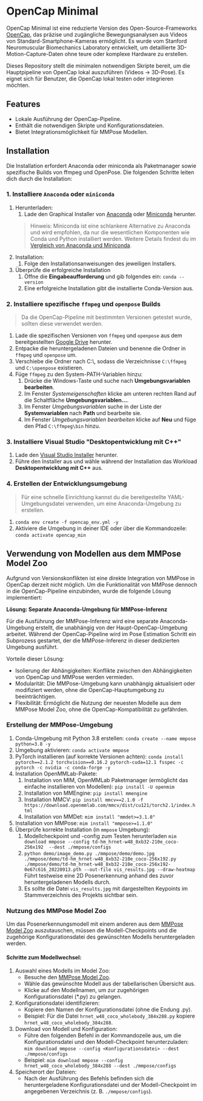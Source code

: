 # OpenCap Minimal

OpenCap Minimal ist eine reduzierte Version des Open-Source-Frameworks [OpenCap](https://github.com/stanfordnmbl/opencap-core), das präzise und zugängliche 
Bewegungsanalysen aus Videos von Standard-Smartphone-Kameras ermöglicht. Es wurde vom Stanford Neuromuscular 
Biomechanics Laboratory entwickelt, um detaillierte 3D-Motion-Capture-Daten ohne teure oder komplexe Hardware zu 
erstellen. 

Dieses Repository stellt die minimalen notwendigen Skripte bereit, um die Hauptpipeline von OpenCap lokal auszuführen 
(Videos -> 3D-Pose). Es eignet sich für Benutzer, die OpenCap lokal testen oder integrieren möchten.

## Features
- Lokale Ausführung der OpenCap-Pipeline.
- Enthält die notwendigen Skripte und Konfigurationsdateien.
- Bietet Integrationsmöglichkeit für MMPose Modellen.

## Installation
Die Installation erfordert Anaconda oder miniconda als Paketmanager sowie spezifische Builds von ffmpeg und OpenPose. 
Die folgenden Schritte leiten dich durch die Installation:

### 1. Installiere ```Anaconda``` oder ```miniconda```
   1. Herunterladen:
      1. Lade den Graphical Installer von [Anaconda](https://www.anaconda.com/download/success) oder [Miniconda](https://www.anaconda.com/download/success#miniconda) herunter.
      > Hinweis: Miniconda ist eine schlankere Alternative zu Anaconda und wird empfohlen, da nur die wesentlichen Komponenten wie Conda und Python installiert werden. Weitere Details findest du im [Vergleich von Anaconda und Miniconda](https://docs.anaconda.com/distro-or-miniconda/).
   2. Installation:
      1. Folge den Installationsanweisungen des jeweiligen Installers.
   3. Überprüfe die erfolgreiche Installation
      1. Öffne die **Eingabeaufforderung** und gib folgendes ein:
      ```conda --version```
      2. Eine erfolgreiche Installation gibt die installierte Conda-Version aus.

### 2. Installiere spezifische ```ffmpeg``` und ```openpose``` Builds
> Da die OpenCap-Pipeline mit bestimmten Versionen getestet wurde, sollten diese verwendet werden.
1. Lade die spezifischen Versionen von ```ffmpeg``` und ```openpose``` aus dem bereitgestellten [Google Drive](https://drive.google.com/drive/folders/17ihUjaKsc8vwzOuzKWIMndNz_Z7Odm4N) herunter.
2. Entpacke die heruntergeladenen Dateien und benenne die Ordner in ```ffmpeg``` und ```openpose``` um.
3. Verschiebe die Ordner nach C:\\, sodass die Verzeichnisse ```C:\ffmpeg``` und ```C:\openpose``` existieren.
4. Füge ```ffmpeg``` zu den System-PATH-Variablen hinzu:
   1. Drücke die Windows-Taste und suche nach **Umgebungsvariablen bearbeiten**.
   2. Im Fenster *Systemeigenschaften* klicke am unteren rechten Rand auf die Schaltfläche **Umgebungsvariablen...**.
   3. Im Fenster *Umgebungsvariablen* suche in der Liste der **Systemvariablen** nach **Path** und bearbeite sie.
   4. Im Fenster *Umgebungsvariablen bearbeiten* klicke auf **Neu** und füge den Pfad ```C:\ffmpeg\bin``` hinzu.

### 3. Installiere Visual Studio "Desktopentwicklung mit C++"
1. Lade den [Visual Studio Installer](https://visualstudio.microsoft.com/de/vs/community/) herunter.
2. Führe den Installer aus und wähle während der Installation das Workload **Desktopentwicklung mit C++** aus.

### 4. Erstellen der Entwicklungsumgebung
> Für eine schnelle Einrichtung kannst du die bereitgestellte YAML-Umgebungsdatei verwenden, um 
> eine Anaconda-Umgebung zu erstellen.

1. ```conda env create -f opencap_env.yml -y```
2. Aktiviere die Umgebung in deiner IDE oder über die Kommandozeile:
```conda activate opencap_min```


## Verwendung von Modellen aus dem MMPose Model Zoo
Aufgrund von Versionskonflikten ist eine direkte Integration von MMPose in OpenCap derzeit nicht möglich. Um die 
Funktionalität von MMPose dennoch in die OpenCap-Pipeline einzubinden, wurde die folgende Lösung implementiert:

**Lösung: Separate Anaconda-Umgebung für MMPose-Inferenz**

Für die Ausführung der MMPose-Inferenz wird eine separate Anaconda-Umgebung erstellt, die unabhängig von der 
Haupt-OpenCap-Umgebung arbeitet. Während der OpenCap-Pipeline wird im Pose Estimation Schritt ein Subprozess gestartet, 
der die MMPose-Inferenz in dieser dedizierten Umgebung ausführt.

Vorteile dieser Lösung:
- Isolierung der Abhängigkeiten: Konflikte zwischen den Abhängigkeiten von OpenCap und MMPose werden vermieden.
- Modularität: Die MMPose-Umgebung kann unabhängig aktualisiert oder modifiziert werden, ohne die OpenCap-Hauptumgebung 
zu beeinträchtigen.
- Flexibilität: Ermöglicht die Nutzung der neuesten Modelle aus dem MMPose Model Zoo, ohne die OpenCap-Kompatibilität 
zu gefährden.

### Erstellung der MMPose-Umgebung
1. Conda-Umgebung mit Python 3.8 erstellen: ```conda create --name mmpose python=3.8 -y```
2. Umgebung aktivieren: ```conda activate mmpose```
3. PyTorch installieren (auf korrekte Versionen achten): ```conda install pytorch==2.1.2 torchvision==0.16.2 pytorch-cuda=12.1 fsspec -c pytorch -c nvidia -c conda-forge -y```
4. Installation OpenMMLab-Pakete:
   1. Installation von MIM, OpenMMLab Paketmanager (ermöglicht das einfache installieren von Modellen): ```pip install -U openmim```
   2. Installation von MMEngine: ```pip install mmengine```
   3. Installation MMCV: ```pip install mmcv==2.1.0 -f https://download.openmmlab.com/mmcv/dist/cu121/torch2.1/index.html```
   4. Installation von MMDet: ```mim install "mmdet>=3.1.0"```
5. Installation von MMPose: ```mim install "mmpose>=1.1.0"```
6. Überprüfe korrekte Installation (in ```mmpose``` Umgebung):
   1. Modellcheckpoint und -config zum Testen herunterladen ```mim download mmpose --config td-hm_hrnet-w48_8xb32-210e_coco-256x192  --dest ./mmpose/configs```
   1. ```python demo/image_demo.py ./mmpose/demo/demo.jpg ./mmpose/demo/td-hm_hrnet-w48_8xb32-210e_coco-256x192.py ./mmpose/demo/td-hm_hrnet-w48_8xb32-210e_coco-256x192-0e67c616_20220913.pth --out-file vis_results.jpg --draw-heatmap```
   Führt testweise eine 2D Posenerkennung anhand des zuvor heruntergeladenen Modells durch.
   2. Es sollte die Datei ```vis_results.jpg``` mit dargestellten Keypoints im Stammverzeichnis des Projekts sichtbar sein.

### Nutzung des MMPose Model Zoo
Um das Posenerkennungsmodell mit einem anderen aus dem [MMPose Model Zoo](https://mmpose.readthedocs.io/en/latest/model_zoo/wholebody_2d_keypoint.html) auszutauschen, müssen die Modell-Checkpoints 
und die zugehörige Konfigurationsdatei des gewünschten Modells heruntergeladen werden.

#### Schritte zum Modellwechsel:
1. Auswahl eines Modells im Model Zoo:
   - Besuche den [MMPose Model Zoo](https://mmpose.readthedocs.io/en/latest/model_zoo/wholebody_2d_keypoint.html).
   - Wähle das gewünschte Modell aus der tabellarischen Übersicht aus.
   - Klicke auf den Modellnamen, um zur zugehörigen Konfigurationsdatei (*.py) zu gelangen.
2. Konfigurationsdatei identifizieren:
   - Kopiere den Namen der Konfigurationsdatei (ohne die Endung .py).
   - Beispiel: Für die Datei ```hrnet_w48_coco_wholebody_384x288.py``` kopiere ```hrnet_w48_coco_wholebody_384x288```.
3. Download von Modell und Konfiguration:
   - Führe den folgenden Befehl in der Kommandozeile aus, um die Konfigurationsdatei und den Modell-Checkpoint 
   herunterzuladen:
   ```mim download mmpose --config <Konfigurationsdatei> --dest ./mmpose/configs```
   - Beispiel:
   ```mim download mmpose --config hrnet_w48_coco_wholebody_384x288 --dest ./mmpose/configs```
4. Speicherort der Dateien:
   - Nach der Ausführung des Befehls befinden sich die heruntergeladene Konfigurationsdatei und der Modell-Checkpoint 
   im angegebenen Verzeichnis (z. B. ```./mmpose/configs```).